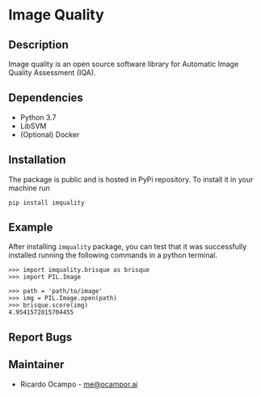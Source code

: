 # Image Quality

## Description

Image quality is an open source software library for Automatic Image Quality Assessment (IQA).

## Dependencies

- Python 3.7
- LibSVM
- (Optional) Docker

## Installation

The package is public and is hosted in PyPi repository. To install it in your machine run
```.env
pip install imquality
```

## Example

After installing `imquality` package, you can test that it was successfully installed running the
following commands in a python terminal.
```.python
>>> import imquality.brisque as brisque
>>> import PIL.Image

>>> path = 'path/to/image'
>>> img = PIL.Image.open(path)
>>> brisque.score(img)
4.9541572815704455
```

## Report Bugs

## Maintainer
- Ricardo Ocampo - [me@ocampor.ai](me@ocampor.ai)
 
